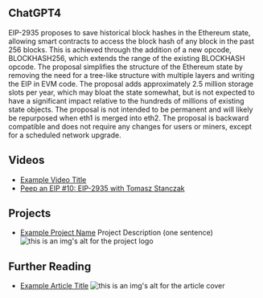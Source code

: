 ## ChatGPT4

EIP-2935 proposes to save historical block hashes in the Ethereum state, allowing smart contracts to access the block hash of any block in the past 256 blocks. This is achieved through the addition of a new opcode, BLOCKHASH256, which extends the range of the existing BLOCKHASH opcode. The proposal simplifies the structure of the Ethereum state by removing the need for a tree-like structure with multiple layers and writing the EIP in EVM code. The proposal adds approximately 2.5 million storage slots per year, which may bloat the state somewhat, but is not expected to have a significant impact relative to the hundreds of millions of existing state objects. The proposal is not intended to be permanent and will likely be repurposed when eth1 is merged into eth2. The proposal is backward compatible and does not require any changes for users or miners, except for a scheduled network upgrade.

## Videos

- [Example Video Title](https://www.youtube.com/watch?v=TDGq4aeevgY)
- [Peep an EIP #10: EIP-2935 with Tomasz Stanczak](https://www.youtube.com/watch?v=QH5yuNd3B6o&list=PL4cwHXAawZxqu0PKKyMzG_3BJV_xZTi1F&index=103)

## Projects

- [Example Project Name](https://xxxx.xxx/xxxxx) Project Description (one sentence) ![this is an img's alt for the project logo](https://xxxx.xxx/project-logo.xxx)

## Further Reading

- [Example Article Title](https://xxxx.xxx/xxxxx) ![this is an img's alt for the article cover](https://xxxx.xxx/article-cover.xxx)
